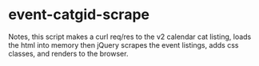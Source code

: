 event-catgid-scrape
===================

Notes, this script makes a curl req/res to the v2 calendar cat listing, loads the html into memory then jQuery scrapes the event listings, adds css classes, and renders to the browser.